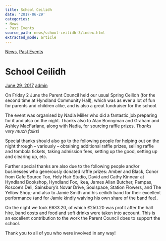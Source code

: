 ```yaml
---
title: School Ceilidh
date: '2017-06-29'
categories:
- News
- Past Events
source_path: news/school-ceilidh-3/index.html
extracted_mode: article
---
```

[News](category/news/), [Past Events](category/past-events/)

# School Ceilidh

[June 29, 2017](news/school-ceilidh-3/) [admin](author/admin/)

On Friday 2 June the Parent Council held our usual Spring Ceilidh (for the second time at Hyndland Community Hall), which was as ever a lot of fun for parents and children alike, and is also a great fundraiser for the school.

The event was organised by Nadia Miller who did a fantastic job preparing for it and also on the night. Thanks also to Alan Bonnyman and Graham and Ashley MacFarlane, along with Nadia, for sourcing raffle prizes.&nbsp;_Thanks very much folks!_

Special thanks should also go to the following people for helping out on the night through – variously – obtaining additional raffle prizes, selling raffle and tombola tickets, taking admission fees, setting up the good, setting up and clearing up, etc.

Further special thanks are also due to the following people and/or businesses who generously donated raffle prizes: Amber and Black, Conor from Cafe Source Too, Hely Hair Studio, David and Cathy Kinnear at Hyndland Bookshop, Hyndland Fox, Ikea, James Allan Butcher, Pampas, Roscoe’s Deli, Sainsbury’s Novar Drive, Soulspace, Station Flowers, and The Yellow Shop; and also to Jamie Smith and his ceilidh band for their excellent performance (and for Jamie kindly waiving his own share of the band fee).

On the night we took £633.20, of which £250.20 was profit after the hall hire, band costs and food and soft drinks were taken into account. This is an excellent contribution to the work the Parent Council does to support the school.

Thank you to all of you who were involved in any way!
